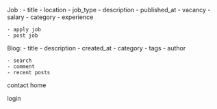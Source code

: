 Job :
    - title
    - location
    - job_type
    - description
    - published_at
    - vacancy
    - salary
    - category
    - experience
 

    - apply job
    - post job


Blog:
    - title
    - description
    - created_at
    - category
    - tags
    - author

    - search
    - comment
    - recent posts
   
contact
home


login
